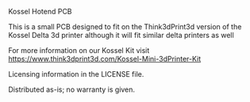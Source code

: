 Kossel Hotend PCB

This is a small PCB designed to fit on the Think3dPrint3d version of the Kossel Delta 3d printer although it will fit similar delta printers as well


For more information on our Kossel Kit visit
https://www.think3dprint3d.com/Kossel-Mini-3dPrinter-Kit

Licensing information in the LICENSE file.

Distributed as-is; no warranty is given.
